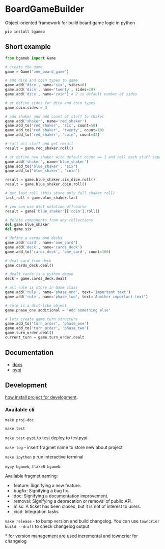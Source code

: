 # BoardGameBuilder

Object-oriented framework for build board game logic in python

`pip install bgameb`

## Short example

```python
from bgameb import Game

# create the game
game = Game('one_board_game')

# add dice and coin types to game
game.add('dice', name='six', sides=6)
game.add('dice', name='twenty', sides=20)
game.add('dice', name='coin') # 2 is default number of sides

# or define sides for dice and coin types
game.coin.sides = 3

# add shaker and add count of stuff to shaker
game.add('shaker', name='red_shaker')
game.add_to('red_shaker', 'six', count=50)
game.add_to('red_shaker', 'twenty', count=10)
game.add_to('red_shaker', 'coin', count=42)

# roll all stuff and get result
result = game.red_shaker.roll()

# or define new shaker with default count == 1 and roll each stuff separatly
game.add('shaker', name='blue_shaker')
game.add_to('blue_shaker', 'six')
game.add_to('blue_shaker', 'coin')

result = game.blue_shaker.six_dice.roll()
result = game.blue_shaker.coin.roll()

# get last roll (this store only full shaker roll)
last_roll = game.blue_shaker.last

# you can use dict notation offcourse
result = game['blue_shaker']['coin'].roll()

# delete components from any collections
del game.blue_shaker
del game.six

# define a cards and decks
game.add('card', name='one_card')
game.add('deck', name='cards_deck')
game.add_to('cards_deck', 'one_card', count=100)

# deal card from deck
game.cards_deck.deal()

# dealt cards is a python deque
deck = game.cards_deck.dealt

# all rule is store in Game class
game.add('rule', name='phase_one', text='Important text')
game.add('rule', name='phase_two', text='Another important text')

# rule is a dict-like object
game.phase_one.additional = 'Add something else'

# lets create game turn structure
game.add_to('turn_order', 'phase_one')
game.add_to('turn_order', 'phase_two')
game.turn_order.deal()
current_turn = game.turn_order.dealt
```

## Documentation

- [docs](https://konstantinklepikov.github.io/BoardGameBuilder/)
- [pypi](https://pypi.org/project/bgameb/)

## Development

[how install project for development](https://konstantinklepikov.github.io/BoardGameBuilder/usage.html).

### Available cli

`make proj-doc`

`make test`

`make test-pypi` to test deploy to testpypi

`make log` - insert fragmet name to store new about project

`make ipython` p run interactive terminal

`mypy bgameb`, `flake8 bgameb`

Available fragmet naming:

- .feature: Signifying a new feature.
- .bugfix: Signifying a bug fix.
- .doc: Signifying a documentation improvement.
- .removal: Signifying a deprecation or removal of public API.
- .misc: A ticket has been closed, but it is not of interest to users.
- .cicd: Integration tasks

`make release` - to bump version and build changelog. You can use `towncrier build --draft` to check changelog output

\* for version management are used [incremental](https://github.com/twisted/incremental) and [towncrier](https://pypi.org/project/towncrier/) for changelog
